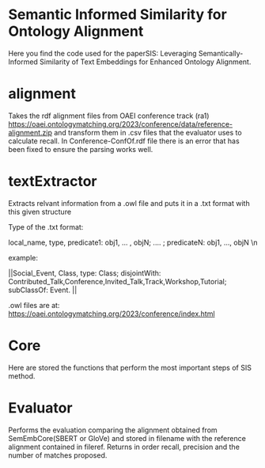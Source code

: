 # Semantic Informed Similarity for Ontology Alignment
Here you find the code used for the paperSIS: Leveraging Semantically-Informed Similarity of Text Embeddings for Enhanced Ontology Alignment.

# alignment
Takes the rdf alignment files from OAEI conference track (ra1) https://oaei.ontologymatching.org/2023/conference/data/reference-alignment.zip
and transform them in .csv files that the evaluator uses to calculate recall. In Conference-ConfOf.rdf file there is an error that has been fixed 
to ensure the parsing works well.

# textExtractor
Extracts relvant information from a .owl file and puts it in a .txt format with this given structure 

Type of the .txt format: 

local_name, type, predicate1: obj1, ... , objN; .... ; predicateN: obj1, ..., objN \n

example: 

||Social_Event, Class, type: Class; disjointWith: Contributed_Talk,Conference,Invited_Talk,Track,Workshop,Tutorial; subClassOf: Event. ||

.owl files are at: https://oaei.ontologymatching.org/2023/conference/index.html

# Core
Here are stored the functions that perform the most important steps of SIS method.
# Evaluator

Performs the evaluation comparing the alignment obtained from SemEmbCore(SBERT or GloVe) and stored in filename with the reference alignment contained in fileref. Returns 
in order recall, precision and the number of matches proposed.



